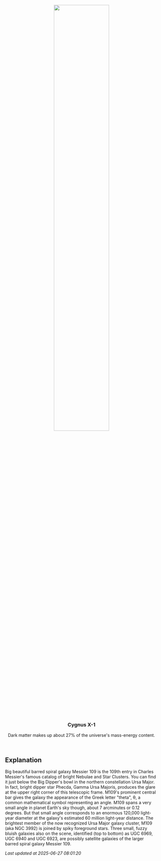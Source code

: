 <p align='center'>
    <img src='https://apod.nasa.gov/apod/image/2506/M109_Robert_Eder1024.jpg' width='60%' />
    <h3 align="center">Cygnus X-1</h3>
    <p align="center">Dark matter makes up about 27% of the universe's mass-energy content.</p>
</p>
<br/>

Explanation
--
Big beautiful barred spiral galaxy Messier 109 is the 109th entry in Charles Messier's famous catalog of bright Nebulae and Star Clusters. You can find it just below the Big Dipper's bowl in the northern constellation Ursa Major. In fact, bright dipper star Phecda, Gamma Ursa Majoris, produces the glare at the upper right corner of this telescopic frame. M109's prominent central bar gives the galaxy the appearance of the Greek letter "theta", θ, a common mathematical symbol representing an angle. M109 spans a very small angle in planet Earth's sky though, about 7 arcminutes or 0.12 degrees. But that small angle corresponds to an enormous 120,000 light-year diameter at the galaxy's estimated 60 million light-year distance. The brightest member of the now recognized Ursa Major galaxy cluster, M109 (aka NGC 3992) is joined by spiky foreground stars. Three small, fuzzy bluish galaxies also on the scene, identified (top to bottom) as UGC 6969, UGC 6940 and UGC 6923, are possibly satellite galaxies of the larger barred spiral galaxy Messier 109.


*Last updated at 2025-06-27 08:01:20*
